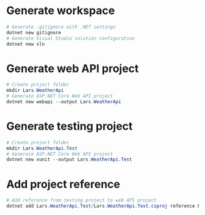 # Generate workspace

```powershell
# Generate .gitignore with .NET settings
dotnet new gitignore
# Generate Visual Studio solution configuration
dotnet new sln
```

# Generate web API project

```powershell
# Create project folder
mkdir Lars.WeatherApi
# Generate ASP.NET Core Web API project
dotnet new webapi --output Lars.WeatherApi
```

# Generate testing project

```powershell
# Create project folder
mkdir Lars.WeatherApi.Test
# Generate ASP.NET Core Web API project
dotnet new xunit --output Lars.WeatherApi.Test
```

# Add project reference

```powershell
# Add reference from testing project to web API project
dotnet add Lars.WeatherApi.Test/Lars.WeatherApi.Test.csproj reference Lars.WeatherApi/Lars.WeatherApi.csproj
```
